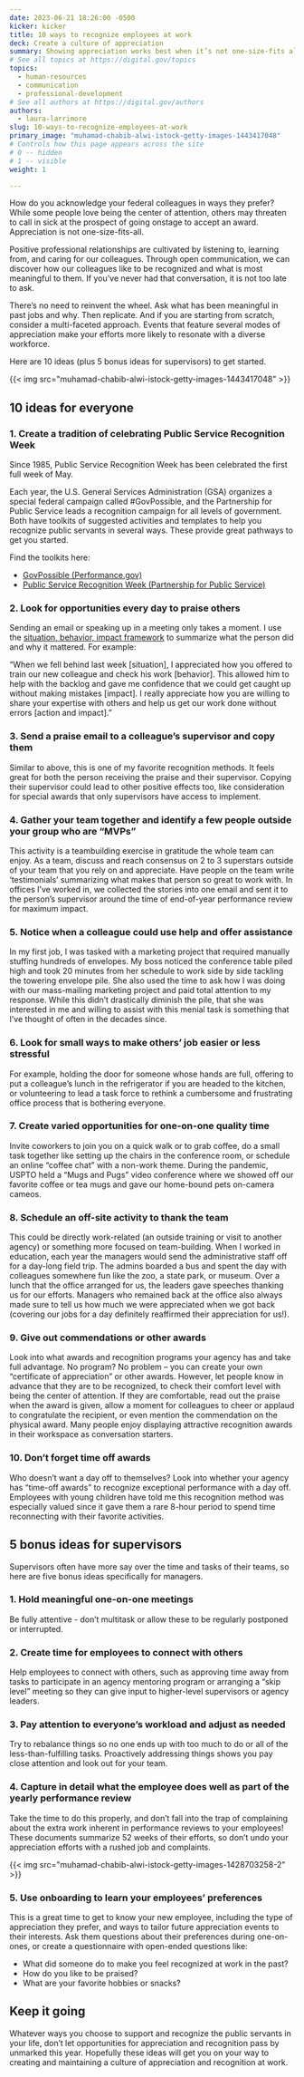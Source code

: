 ```yaml
---
date: 2023-06-21 18:26:00 -0500
kicker: kicker
title: 10 ways to recognize employees at work
deck: Create a culture of appreciation
summary: Showing appreciation works best when it’s not one-size-fits all. Here are 10 ideas to get started.
# See all topics at https://digital.gov/topics
topics:
  - human-resources
  - communication
  - professional-development
# See all authors at https://digital.gov/authors
authors:
  - laura-larrimore
slug: 10-ways-to-recognize-employees-at-work
primary_image: "muhamad-chabib-alwi-istock-getty-images-1443417048"
# Controls how this page appears across the site
# 0 -- hidden
# 1 -- visible
weight: 1

---
```


How do you acknowledge your federal colleagues in ways they prefer? While some people love being the center of attention, others may threaten to call in sick at the prospect of going onstage to accept an award. Appreciation is not one-size-fits-all.

Positive professional relationships are cultivated by listening to, learning from, and caring for our colleagues. Through open communication, we can discover how our colleagues like to be recognized and what is most meaningful to them. If you've never had that conversation, it is not too late to ask.

There’s no need to reinvent the wheel. Ask what has been meaningful in past jobs and why. Then replicate. And if you are starting from scratch, consider a multi-faceted approach. Events that feature several modes of appreciation make your efforts more likely to resonate with a diverse workforce. 

Here are 10 ideas (plus 5 bonus ideas for supervisors) to get started.

{{< img src="muhamad-chabib-alwi-istock-getty-images-1443417048" >}}

## 10 ideas for everyone

### 1. Create a tradition of celebrating Public Service Recognition Week

Since 1985, Public Service Recognition Week has been celebrated the first full week of May.

Each year, the U.S. General Services Administration (GSA) organizes a special federal campaign called #GovPossible, and the Partnership for Public Service leads a recognition campaign for all levels of government. Both have toolkits of suggested activities and templates to help you recognize public servants in several ways. These provide great pathways to get you started.

Find the toolkits here: 

* [GovPossible (Performance.gov)](https://www.performance.gov/govpossible/)
* [Public Service Recognition Week (Partnership for Public Service)](https://ourpublicservice.org/our-solutions/recognition/public-service-recognition-week/) 

### 2. Look for opportunities every day to praise others

Sending an email or speaking up in a meeting only takes a moment. I use the [situation, behavior, impact framework](https://hbr.org/2016/10/give-your-team-more-effective-positive-feedback) to summarize what the person did and why it mattered. For example: 

“When we fell behind last week \[situation], I appreciated how you offered to train our new colleague and check his work \[behavior]. This allowed him to help with the backlog and gave me confidence that we could get caught up without making mistakes \[impact]. I really appreciate how you are willing to share your expertise with others and help us get our work done without errors \[action and impact].”

### 3. Send a praise email to a colleague’s supervisor and copy them

Similar to above, this is one of my favorite recognition methods. It feels great for both the person receiving the praise and their supervisor. Copying their supervisor could lead to other positive effects too, like consideration for special awards that only supervisors have access to implement.

### 4. Gather your team together and identify a few people outside your group who are “MVPs”

This activity is a teambuilding exercise in gratitude the whole team can enjoy. As a team, discuss and reach consensus on 2 to 3 superstars outside of your team that you rely on and appreciate. Have people on the team write ‘testimonials’ summarizing what makes that person so great to work with. In offices I’ve worked in, we collected the stories into one email and sent it to the person’s supervisor around the time of end-of-year performance review for maximum impact.

### 5. Notice when a colleague could use help and offer assistance

In my first job, I was tasked with a marketing project that required manually stuffing hundreds of envelopes. My boss noticed the conference table piled high and took 20 minutes from her schedule to work side by side tackling the towering envelope pile. She also used the time to ask how I was doing with our mass-mailing marketing project and paid total attention to my response. While this didn’t drastically diminish the pile, that she was interested in me and willing to assist with this menial task is something that I’ve thought of often in the decades since.

### 6. Look for small ways to make others’ job easier or less stressful

For example, holding the door for someone whose hands are full, offering to put a colleague’s lunch in the refrigerator if you are headed to the kitchen, or volunteering to lead a task force to rethink a cumbersome and frustrating office process that is bothering everyone.

### 7. Create varied opportunities for one-on-one quality time

Invite coworkers to join you on a quick walk or to grab coffee, do a small task together like setting up the chairs in the conference room, or schedule an online “coffee chat” with a non-work theme. During the pandemic, USPTO held a “Mugs and Pugs” video conference where we showed off our favorite coffee or tea mugs and gave our home-bound pets on-camera cameos.

### 8. Schedule an off-site activity to thank the team

This could be directly work-related (an outside training or visit to another agency) or something more focused on team-building. When I worked in education, each year the managers would send the administrative staff off for a day-long field trip. The admins boarded a bus and spent the day with colleagues somewhere fun like the zoo, a state park, or museum. Over a lunch that the office arranged for us, the leaders gave speeches thanking us for our efforts. Managers who remained back at the office also always made sure to tell us how much we were appreciated when we got back (covering our jobs for a day definitely reaffirmed their appreciation for us!).

### 9. Give out commendations or other awards

Look into what awards and recognition programs your agency has and take full advantage. No program? No problem – you can create your own “certificate of appreciation” or other awards. However, let people know in advance that they are to be recognized, to check their comfort level with being the center of attention. If they are comfortable, read out the praise when the award is given, allow a moment for colleagues to cheer or applaud to congratulate the recipient, or even mention the commendation on the physical award. Many people enjoy displaying attractive recognition awards in their workspace as conversation starters.

### 10. Don’t forget time off awards

Who doesn’t want a day off to themselves? Look into whether your agency has “time-off awards” to recognize exceptional performance with a day off. Employees with young children have told me this recognition method was especially valued since it gave them a rare 8-hour period to spend time reconnecting with their favorite activities. 

## 5 bonus ideas for supervisors

Supervisors often have more say over the time and tasks of their teams, so here are five bonus ideas specifically for managers.

### 1. Hold meaningful one-on-one meetings

Be fully attentive - don’t multitask or allow these to be regularly postponed or interrupted.

### 2. Create time for employees to connect with others

Help employees to connect with others, such as approving time away from tasks to participate in an agency mentoring program or arranging a “skip level” meeting so they can give input to higher-level supervisors or agency leaders.

### 3. Pay attention to everyone’s workload and adjust as needed

Try to rebalance things so no one ends up with too much to do or all of the less-than-fulfilling tasks. Proactively addressing things shows you pay close attention and look out for your team.

### 4. Capture in detail what the employee does well as part of the yearly performance review

Take the time to do this properly, and don’t fall into the trap of complaining about the extra work inherent in performance reviews to your employees! These documents summarize 52 weeks of their efforts, so don’t undo your appreciation efforts with a rushed job and complaints.

{{< img src="muhamad-chabib-alwi-istock-getty-images-1428703258-2" >}}

### 5. Use onboarding to learn your employees’ preferences

This is a great time to get to know your new employee, including the type of appreciation they prefer, and ways to tailor future appreciation events to their interests. Ask them questions about their preferences during one-on-ones, or create a questionnaire with open-ended questions like: 

* What did someone do to make you feel recognized at work in the past? 
* How do you like to be praised? 
* What are your favorite hobbies or snacks?

## Keep it going

Whatever ways you choose to support and recognize the public servants in your life, don’t let opportunities for appreciation and recognition pass by unmarked this year. Hopefully these ideas will get you on your way to creating and maintaining a culture of appreciation and recognition at work.
